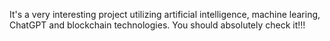 It's a very interesting project utilizing artificial intelligence, machine learing, ChatGPT and blockchain technologies. You should absolutely check it!!!
